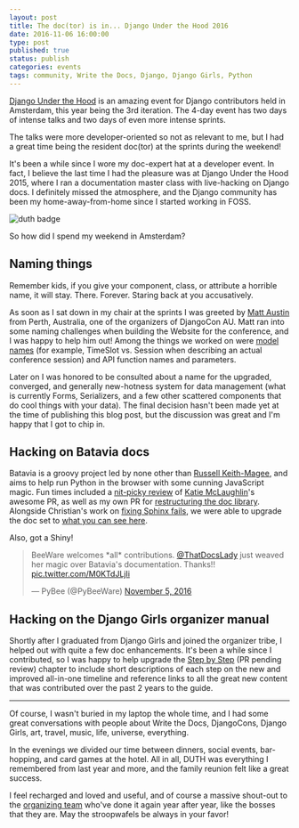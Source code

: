 ```yaml
---
layout: post
title: The doc(tor) is in... Django Under the Hood 2016
date: 2016-11-06 16:00:00
type: post
published: true
status: publish
categories: events
tags: community, Write the Docs, Django, Django Girls, Python
---
```


[Django Under the Hood](https://djangounderthehood.com/) is an amazing event for Django contributors held in Amsterdam, this year being the 3rd iteration. The 4-day event has two days of intense talks and two days of even more intense sprints.

The talks were more developer-oriented so not as relevant to me, but I had a great time being the resident doc(tor) at the sprints during the weekend!

It's been a while since I wore my doc-expert hat at a developer event. In fact, I believe the last time I had the pleasure was at Django Under the Hood 2015, where I ran a documentation master class with live-hacking on Django docs. I definitely missed the atmosphere, and the Django community has been my home-away-from-home since I started working in FOSS.

![duth badge]({{%20site.baseurl%20}}/images/duth16-badge.jpg)

So how did I spend my weekend in Amsterdam?

Naming things
-------------

Remember kids, if you give your component, class, or attribute a horrible name, it will stay. There. Forever. Staring back at you accusatively.

As soon as I sat down in my chair at the sprints I was greeted by [Matt Austin](https://twitter.com/MJAustin) from Perth, Australia, one of the organizers of DjangoCon AU. Matt ran into some naming challenges when building the Website for the conference, and I was happy to help him out! Among the things we worked on were [model names](https://github.com/mattaustin/django-conference/blob/master/conference/models.py) (for example, TimeSlot vs. Session when describing an actual conference session) and API function names and parameters.

Later on I was honored to be consulted about a name for the upgraded, converged, and generally new-hotness system for data management (what is currently Forms, Serializers, and a few other scattered components that do cool things with your data). The final decision hasn't been made yet at the time of publishing this blog post, but the discussion was great and I'm happy that I got to chip in.

Hacking on Batavia docs
------------------------

Batavia is a groovy project led by none other than [Russell Keith-Magee](https://twitter.com/freakboy3742), and aims to help run Python in the browser with some cunning JavaScript magic. Fun times included a [nit-picky review](https://github.com/pybee/batavia/pull/341) of [Katie McLaughlin](https://twitter.com/glasnt)'s awesome PR, as well as my own PR for [restructuring the doc library](https://github.com/pybee/batavia/pull/359). Alongside Christian's work on [fixing Sphinx fails](https://github.com/pybee/batavia/pull/352), we were able to upgrade the doc set to [what you can see here](http://batavia.readthedocs.io/en/latest/).

Also, got a Shiny!

<blockquote class="twitter-tweet" data-lang="en"><p lang="en" dir="ltr">BeeWare welcomes *all* contributions. <a href="https://twitter.com/ThatDocsLady">@ThatDocsLady</a> just weaved her magic over Batavia&#39;s documentation. Thanks!! <a href="https://t.co/M0KTdJLjIi">pic.twitter.com/M0KTdJLjIi</a></p>&mdash; PyBee (@PyBeeWare) <a href="https://twitter.com/PyBeeWare/status/794896595682791424">November 5, 2016</a></blockquote>
<script async src="//platform.twitter.com/widgets.js" charset="utf-8"></script>


Hacking on the Django Girls organizer manual
--------------------------------------------

Shortly after I graduated from Django Girls and joined the organizer tribe, I helped out with quite a few doc enhancements. It's been a while since I contributed, so I was happy to help upgrade the [Step by Step](https://github.com/DjangoGirls/organizer-manual/pull/80) (PR pending review) chapter to include short descriptions of each step on the new and improved all-in-one timeline and reference links to all the great new content that was contributed over the past 2 years to the guide.

----

Of course, I wasn't buried in my laptop the whole time, and I had some great conversations with people about Write the Docs, DjangoCons, Django Girls, art, travel, music, life, universe, everything.

In the evenings we divided our time between dinners, social events, bar-hopping, and card games at the hotel. All in all, DUTH was everything I remembered from last year and more, and the family reunion felt like a great success.

I feel recharged and loved and useful, and of course a massive shout-out to the [organizing team](https://djangounderthehood.com/team/) who've done it again year after year, like the bosses that they are. May the stroopwafels be always in your favor!
